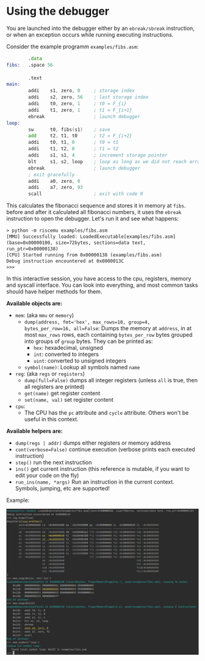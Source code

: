 # Using the debugger

You are launched into the debugger either by an `ebreak/sbreak` instruction, or when an exception occurs while running executing instructions.

Consider the example programm `examples/fibs.asm`:

```asm riscv-asm
        .data
fibs:   .space 56

        .text
main:
        addi    s1, zero, 0     ; storage index
        addi    s2, zero, 56    ; last storage index
        addi    t0, zero, 1     ; t0 = F_{i}
        addi    t1, zero, 1     ; t1 = F_{i+1}
        ebreak                  ; launch debugger
loop:
        sw      t0, fibs(s1)    ; save
        add     t2, t1, t0      ; t2 = F_{i+2}
        addi    t0, t1, 0       ; t0 = t1
        addi    t1, t2, 0       ; t1 = t2
        addi    s1, s1, 4       ; increment storage pointer
        blt     s1, s2, loop    ; loop as long as we did not reach array length
        ebreak                  ; launch debugger
        ; exit gracefully
        addi    a0, zero, 0
        addi    a7, zero, 93
        scall                   ; exit with code 0
```

This calculates the fibonacci sequence and stores it in memory at `fibs`. before and after it calculated all fibonacci numbers, it
uses the `ebreak` instruction to open the debugger. Let's run it and see what happens:

```
> python -m riscemu examples/fibs.asm
[MMU] Successfully loaded: LoadedExecutable[examples/fibs.asm](base=0x00000100, size=72bytes, sections=data text, run_ptr=0x00000138)
[CPU] Started running from 0x00000138 (examples/fibs.asm)
Debug instruction encountered at 0x0000013C
>>> 
```

In this interactive session, you have access to the cpu, registers, memory and syscall interface. You can look into everything,
and most common tasks should have helper methods for them.

**Available objects are:**

* `mem`: (aka `mmu` or `memory`)
  * `dump(address, fmt='hex', max_rows=10, group=4, bytes_per_row=16, all=False`:
    Dumps the memory at `address`, in at most `max_rows` rows, each containing `bytes_per_row` bytes grouped
    into groups of `group` bytes. They can be printed as:
    * `hex`: hexadecimal, unsigned
    * `int`: converted to integers
    * `uint`: converted to unsigned integers
  * `symbol(name)`: Lookup all symbols named `name`
* `reg`: (aka `regs` or `registers`)
  * `dump(full=False)` dumps all integer registers (unless `all` is true, then all registers are printed)
  * `get(name)` get register content
  * `set(name, val)` set register content
* `cpu`:
  * The CPU has the `pc` attribute and `cycle` attribute. Others won't be useful in this context. 
  
**Available helpers are:**

* `dump(regs | addr)` dumps either registers or memory address
* `cont(verbose=False)` continue execution (verbose prints each executed instruction)
* `step()` run the next instruction
* `ins()` get current instruction (this reference is mutable, if you want to edit your code on the fly)
* `run_ins(name, *args)` Run an instruction in the current context. Symbols, jumping, etc are supported!


Example:

![debuggin the fibs program](debug-session.png)